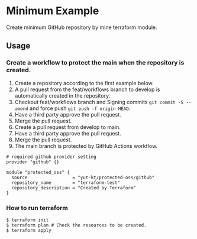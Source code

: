 # Minimum Example

Create minimum GitHub repository by mine terraform module.

## Usage

### Create a workflow to protect the main when the repository is created.

1. Create a repository according to the first example below.
2. A pull request from the feat/workflows branch to develop is automatically created in the repository.
3. Checkout feat/workflows branch and Signing commits `git commit -S --amend` and force push `git push -f origin HEAD`.
4. Have a third party approve the pull request.
5. Merge the pull request.
6. Create a pull request from develop to main.
7. Have a third party approve the pull request.
8. Merge the pull request.
9. The main branch is protected by GitHub Actions workflow.

```hcl
# required github provider setting
provider "github" {}

module "protected_oss" {
  source                 = "yut-kt/protected-oss/github"
  repository_name        = "terraform-test"
  repository_description = "Created by Terraform"
}
```

### How to run terraform

```shell
$ terraform init
$ terraform plan # Check the resources to be created.
$ terraform apply
```
